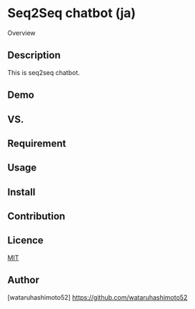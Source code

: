 Seq2Seq chatbot (ja)
====

Overview

## Description
This is seq2seq chatbot.
## Demo

## VS. 

## Requirement

## Usage

## Install

## Contribution

## Licence

[MIT](https://github.com/tcnksm/tool/blob/master/LICENCE)

## Author

[wataruhashimoto52] https://github.com/wataruhashimoto52
